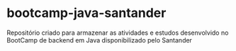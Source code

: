 # bootcamp-java-santander
Repositório criado para armazenar as atividades e estudos desenvolvido no BootCamp de backend em Java disponibilizado pelo Santander
